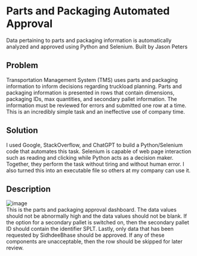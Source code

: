# Parts and Packaging Automated Approval 
Data pertaining to parts and packaging information is automatically analyzed and approved using Python and Selenium. Built by Jason Peters
## Problem
Transportation Management System (TMS) uses parts and packaging information to inform decisions regarding truckload planning. Parts and packaging information is presented in rows that contain dimensions, packaging IDs, max quantities, and secondary pallet information. The information must be reviewed for errors and submitted one row at a time. This is an incredibly simple task and an ineffective use of company time.
## Solution
I used Google, StackOverflow, and ChatGPT to build a Python/Selenium code that automates this task. Selenium is capable of web page interaction such as reading and clicking while Python acts as a decision maker. Together, they perform the task without tiring and without human error. I also turned this into an executable file so others at my company can use it.
## Description
![image](https://github.com/jasonpetersops/approvaldestroyer/assets/146475554/fedc5c75-38d7-42aa-a93b-07b09a8beea9)
<br>
This is the parts and packaging approval dashboard. The data values should not be abnormally high and the data values should not be blank. If the option for a secondary pallet is switched on, then the secondary pallet ID should contain the identifier SPLT. Lastly, only data that has been requested by SidhdeeBhase should be approved. If any of these components are unacceptable, then the row should be skipped for later review.
